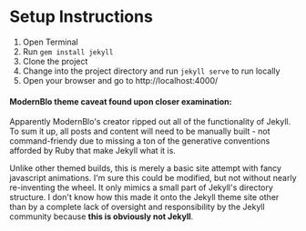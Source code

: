 # Setup Instructions

1. Open Terminal
2. Run `gem install jekyll`
3. Clone the project
4. Change into the project directory and run `jekyll serve` to run locally
5. Open your browser and go to http://localhost:4000/

#### ModernBlo theme caveat found upon closer examination:

Apparently ModernBlo's creator ripped out all of the functionality of Jekyll. To sum it up, all posts and content will need to be manually built -  not command-friendy due to missing a ton of the generative conventions afforded by Ruby that make Jekyll what it is.

Unlike other themed builds, this is merely a basic site attempt with fancy javascript animations. I'm sure this could be modified, but not without nearly re-inventing the wheel. It only mimics a small part of Jekyll's directory structure. I don't know how this made it onto the Jekyll theme site other than by a complete lack of oversight and responsibility by the Jekyll community because **this is obviously not Jekyll**.
